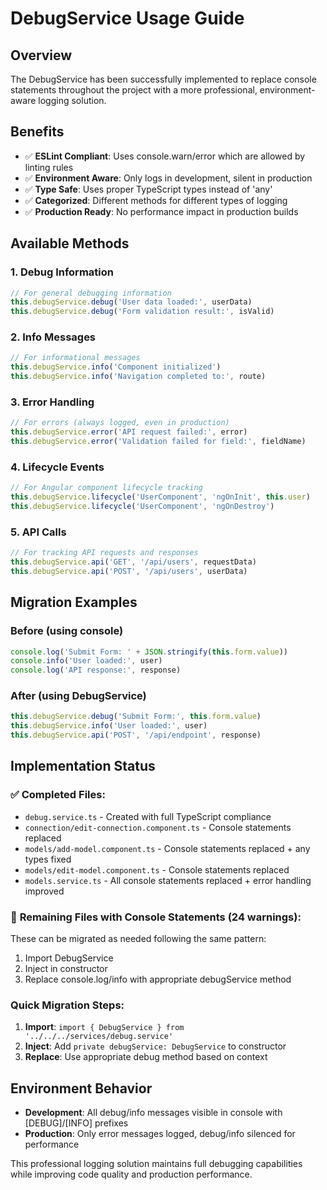 # DebugService Usage Guide

## Overview

The DebugService has been successfully implemented to replace console statements throughout the project with a more professional, environment-aware logging solution.

## Benefits

- ✅ **ESLint Compliant**: Uses console.warn/error which are allowed by linting rules
- ✅ **Environment Aware**: Only logs in development, silent in production
- ✅ **Type Safe**: Uses proper TypeScript types instead of 'any'
- ✅ **Categorized**: Different methods for different types of logging
- ✅ **Production Ready**: No performance impact in production builds

## Available Methods

### 1. Debug Information

```typescript
// For general debugging information
this.debugService.debug('User data loaded:', userData)
this.debugService.debug('Form validation result:', isValid)
```

### 2. Info Messages

```typescript
// For informational messages
this.debugService.info('Component initialized')
this.debugService.info('Navigation completed to:', route)
```

### 3. Error Handling

```typescript
// For errors (always logged, even in production)
this.debugService.error('API request failed:', error)
this.debugService.error('Validation failed for field:', fieldName)
```

### 4. Lifecycle Events

```typescript
// For Angular component lifecycle tracking
this.debugService.lifecycle('UserComponent', 'ngOnInit', this.user)
this.debugService.lifecycle('UserComponent', 'ngOnDestroy')
```

### 5. API Calls

```typescript
// For tracking API requests and responses
this.debugService.api('GET', '/api/users', requestData)
this.debugService.api('POST', '/api/users', userData)
```

## Migration Examples

### Before (using console)

```typescript
console.log('Submit Form: ' + JSON.stringify(this.form.value))
console.info('User loaded:', user)
console.log('API response:', response)
```

### After (using DebugService)

```typescript
this.debugService.debug('Submit Form:', this.form.value)
this.debugService.info('User loaded:', user)
this.debugService.api('POST', '/api/endpoint', response)
```

## Implementation Status

### ✅ **Completed Files:**

- `debug.service.ts` - Created with full TypeScript compliance
- `connection/edit-connection.component.ts` - Console statements replaced
- `models/add-model.component.ts` - Console statements replaced + any types fixed
- `models/edit-model.component.ts` - Console statements replaced
- `models.service.ts` - All console statements replaced + error handling improved

### 🔄 **Remaining Files with Console Statements (24 warnings):**

These can be migrated as needed following the same pattern:

1. Import DebugService
2. Inject in constructor
3. Replace console.log/info with appropriate debugService method

### **Quick Migration Steps:**

1. **Import**: `import { DebugService } from '../../../services/debug.service'`
2. **Inject**: Add `private debugService: DebugService` to constructor
3. **Replace**: Use appropriate debug method based on context

## Environment Behavior

- **Development**: All debug/info messages visible in console with [DEBUG]/[INFO] prefixes
- **Production**: Only error messages logged, debug/info silenced for performance

This professional logging solution maintains full debugging capabilities while improving code quality and production performance.
